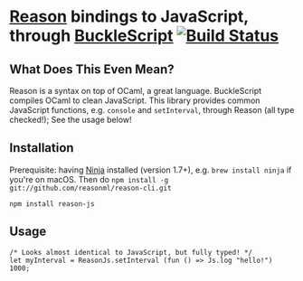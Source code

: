 # [Reason](http://facebook.github.io/reason/) bindings to JavaScript, through [BuckleScript](http://bloomberg.github.io/bucklescript/Manual.html) [![Build Status](https://travis-ci.org/BuckleTypes/reason-js.svg?branch=master)](https://travis-ci.org/BuckleTypes/reason-js)

## What Does This Even Mean?

Reason is a syntax on top of OCaml, a great language. BuckleScript compiles OCaml to clean JavaScript. This library provides common JavaScript functions, e.g. `console` and `setInterval`, through Reason (all type checked!); See the usage below!

## Installation
Prerequisite: having [Ninja](https://ninja-build.org/) installed (version 1.7+), e.g. `brew install ninja` if you're on macOS. Then do `npm install -g git://github.com/reasonml/reason-cli.git`

```
npm install reason-js
```

## Usage

```re
/* Looks almost identical to JavaScript, but fully typed! */
let myInterval = ReasonJs.setInterval (fun () => Js.log "hello!") 1000;
```
